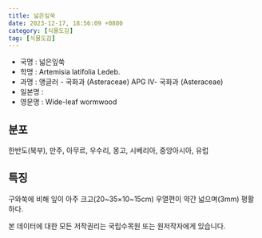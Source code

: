 ```yaml
---
title: 넓은잎쑥
date: 2023-12-17, 18:56:09 +0800
category: [식물도감]
tag: [식물도감]
---
```




- 국명 : 넓은잎쑥
- 학명 : Artemisia latifolia Ledeb.
- 과명 : 앵글러 - 국화과 (Asteraceae) APG Ⅳ- 국화과 (Asteraceae)
- 일본명 : 
- 영문명 : Wide-leaf wormwood


## 분포
한반도(북부), 만주, 아무르, 우수리, 몽고, 시베리아, 중앙아시아, 유럽
## 특징
구와쑥에 비해 잎이 아주 크고(20~35×10~15cm) 우열편이 약간 넓으며(3mm) 평활하다.






본 데이터에 대한 모든 저작권리는 국립수목원 또는 원저작자에게 있습니다.

